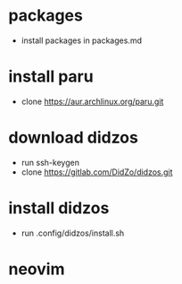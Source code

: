 
# packages
- install packages in packages.md

# install paru
- clone https://aur.archlinux.org/paru.git


# download didzos 
- run ssh-keygen
- clone https://gitlab.com/DidZo/didzos.git


# install didzos
- run .config/didzos/install.sh

# neovim
